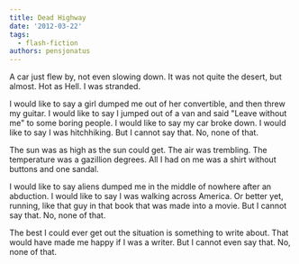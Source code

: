 ```yaml
---
title: Dead Highway
date: '2012-03-22'
tags:
  - flash-fiction
authors: pensjonatus
---
```


A car just flew by, not even slowing down. It was not quite the desert, but
almost. Hot as Hell. I was stranded.

<!-- truncate -->

I would like to say a girl dumped me out of her convertible, and then threw my
guitar. I would like to say I jumped out of a van and said "Leave without me" to
some boring people. I would like to say my car broke down. I would like to say I
was hitchhiking. But I cannot say that. No, none of that.

The sun was as high as the sun could get. The air was trembling. The temperature
was a gazillion degrees. All I had on me was a shirt without buttons and one
sandal.

I would like to say aliens dumped me in the middle of nowhere after an
abduction. I would like to say I was walking across America. Or better yet,
running, like that guy in that book that was made into a movie. But I cannot say
that. No, none of that.

The best I could ever get out the situation is something to write about. That
would have made me happy if I was a writer. But I cannot even say that. No, none
of that.
